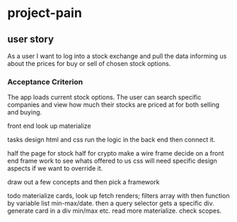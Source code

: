 # project-pain
## user story
As a user I want to log into a stock exchange and pull the data informing us about the prices for buy or sell of chosen stock options.

### Acceptance Criterion
The app loads current stock options. The user can search specific companies and view how much their stocks are priced at for both selling and buying.

front end look up materialize

tasks
design html and css
run the logic in the back end
then connect it.

half the page for stock half for crypto
make a wire frame
decide on a front end frame work to see whats offered to us
css will need specific design aspects if we want to override it. 

draw out a few concepts and then pick a framework

todo materialize cards, look up fetch renders; filters array with then function by variable list min-max/date. then a query selector gets a specific div. generate card in a div min/max etc. read more materialize. check scopes. 